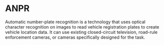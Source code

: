 # ANPR
Automatic number-plate recognition is a technology that uses optical character recognition on images to read vehicle registration plates to create vehicle location data. It can use existing closed-circuit television, road-rule enforcement cameras, or cameras specifically designed for the task.

